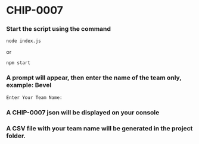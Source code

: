 # CHIP-0007

### Start the script using the command
```
node index.js
```
or 
```
npm start
```
### A prompt will appear, then enter the name of the team only, example: Bevel
```
Enter Your Team Name:  
```
### A CHIP-0007 json will be displayed on your console

### A CSV file with your team name will be generated in the project folder.
